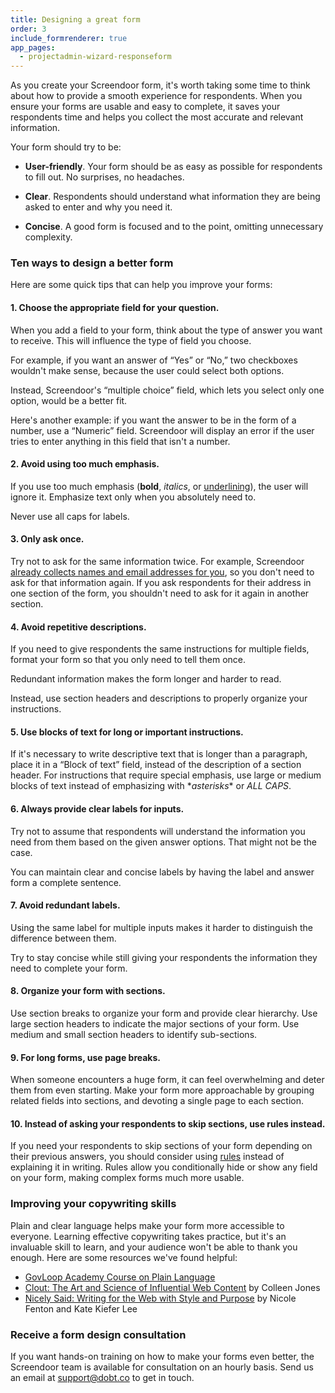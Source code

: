 ```yaml
---
title: Designing a great form
order: 3
include_formrenderer: true
app_pages:
  - projectadmin-wizard-responseform
---
```


As you create your Screendoor form, it's worth taking some time to think about how to provide a smooth experience for respondents. When you ensure your forms are usable and easy to complete, it saves your respondents time and helps you collect the most accurate and relevant information.

Your form should try to be:

- **User-friendly**. Your form should be as easy as possible for respondents to fill out. No surprises, no headaches.

- **Clear**. Respondents should understand what information they are being asked to enter and why you need it.

- **Concise**. A good form is focused and to the point, omitting unnecessary complexity.

### Ten ways to design a better form

Here are some quick tips that can help you improve your forms:

#### 1. Choose the appropriate field for your question.

When you add a field to your form, think about the type of answer you want to receive. This will influence the type of field you choose.

For example, if you want an answer of &ldquo;Yes&rdquo; or &ldquo;No,&rdquo; two checkboxes wouldn't make sense, because the user could select both options.

<div class='example_fr fr_no' id='example_fr_1'></div>

Instead, Screendoor's &ldquo;multiple choice&rdquo; field, which lets you select only one option, would be a better fit.

<div class='example_fr fr_yes' id='example_fr_2'></div>

Here's another example: if you want the answer to be in the form of a number,  use a &ldquo;Numeric&rdquo; field. Screendoor will display an error if the user tries to enter anything in this field that isn't a number.

<div class='example_fr fr_yes' id='example_fr_9'></div>

#### 2. Avoid using too much emphasis.

If you use too much emphasis (**bold**, *italics*, or <u>underlining</u>), the user will ignore it. Emphasize text only when you absolutely need to.

Never use all caps for labels.

<div class='example_fr fr_no' id='example_fr_10'></div>

#### 3. Only ask once.

Try not to ask for the same information twice. For example, Screendoor [already collects names and email addresses for you](/articles/screendoor/your_form/collecting_names_and_emails.html), so you don't need to ask for that information again. If you ask respondents for their address in one section of the form, you shouldn't need to ask for it again in another section.

#### 4. Avoid repetitive descriptions.

If you need to give respondents the same instructions for multiple fields, format your form so that you only need to tell them once.

Redundant information makes the form longer and harder to read.

<div class='example_fr fr_no' id='example_fr_7'></div>

Instead, use section headers and descriptions to properly organize your instructions.

<div class='example_fr fr_yes' id='example_fr_8'></div>

#### 5. Use blocks of text for long or important instructions.

If it's necessary to write descriptive text that is longer than a paragraph, place it in a &ldquo;Block of text&rdquo; field, instead of the description of a section header. For instructions that require special emphasis, use large or medium blocks of text instead of emphasizing with \**asterisks*\* or *ALL CAPS*.

<div class='example_fr fr_yes' id='example_fr_12'></div>

#### 6. Always provide clear labels for inputs.

Try not to assume that respondents will understand the information you need from them based on the given answer options. That might not be the case.

<div class='example_fr fr_no' id='example_fr_5'></div>

You can maintain clear and concise labels by having the label and answer form a complete sentence.

<div class='example_fr fr_yes' id='example_fr_6'></div>

#### 7. Avoid redundant labels.

Using the same label for multiple inputs makes it harder to distinguish the difference between them.

<div class='example_fr fr_no' id='example_fr_3'></div>

Try to stay concise while still giving your respondents the information they need to complete your form.

<div class='example_fr fr_yes' id='example_fr_4'></div>

#### 8. Organize your form with sections.

Use section breaks to organize your form and provide clear hierarchy. Use large section headers to indicate the major sections of your form. Use medium and small section headers to identify sub-sections.

<div class='example_fr fr_yes' id='example_fr_11'></div>

#### 9. For long forms, use page breaks.

When someone encounters a huge form, it can feel overwhelming and deter them from even starting. Make your form more approachable by grouping related fields into sections, and devoting a single page to each section.

#### 10. Instead of asking your respondents to skip sections, use rules instead.

If you need your respondents to skip sections of your form depending on their previous answers, you should consider using [rules](/articles/screendoor/your_form/building_your_form.html#adding-rules-for-complex-logic) instead of explaining it in writing. Rules allow you conditionally hide or show any field on your form, making complex forms much more usable.

### Improving your copywriting skills

Plain and clear language helps make your form more accessible to everyone. Learning effective copywriting takes practice, but it's an invaluable skill to learn, and your audience won't be able to thank you enough. Here are some resources we've found helpful:

- [GovLoop Academy Course on Plain Language](http://academy.govloop.com/courses/plain-language/)
- [Clout: The Art and Science of Influential Web Content](http://www.amazon.com/Clout-Science-Influential-Content-Voices/dp/0321733010) by Colleen Jones
- [Nicely Said: Writing for the Web with Style and Purpose](http://www.amazon.com/Nicely-Said-Writing-Purpose-Voices/dp/0321988191) by Nicole Fenton and Kate Kiefer Lee

### Receive a form design consultation

If you want hands-on training on how to make your forms even better, the Screendoor team is available for consultation on an hourly basis. Send us an email at [support@dobt.co](mailto:support@dobt.co) to get in touch.

<script>
  function ExampleFR(target, response_fields) {
    return new FormRenderer({
      target: target,
      plugins: [],
      response_fields: response_fields,
      response: {
        id: 'xxx',
        responses: {}
      }
    });
  }

  new ExampleFR(
    '#example_fr_1',
    [
      {
        field_type: 'checkboxes',
        field_options: {
          options: [
            {label: "Yes", checked: false},
            {label: "No", checked: false}
          ]
        }
      }
    ]
  )

  new ExampleFR(
    '#example_fr_2',
    [
      {
        field_type: 'radio',
        field_options: {
          options: [
            {label: "Yes", checked: false},
            {label: "No", checked: false}
          ]
        }
      }
    ]
  )

  new ExampleFR(
    '#example_fr_3',
    [
      {
        field_type: 'file',
        label: 'Upload a work sample',
        field_options: {
          description: 'Work Sample #1'
        }
      },
      {
        field_type: 'file',
        label: 'Upload a work sample',
        field_options: {
          description: 'Work Sample #2'
        }
      }
    ]
  )

  new ExampleFR(
    '#example_fr_4',
    [
      {
        field_type: 'block_of_text',
        field_options: {
          size: 'medium',
          description: "Please upload samples of your work below."
        }
      },
      {
        field_type: 'file',
        label: 'Work Sample #1'
      },
      {
        field_type: 'file',
        label: 'Work Sample #2'
      }
    ]
  )

  new ExampleFR(
    '#example_fr_5',
    [
      {
        field_type: 'dropdown',
        label: '',
        field_options: {
          options: [
            {label: "New applicant"},
            {label: "Returning applicant"}
          ]
        }
      }
    ]
  )

  new ExampleFR(
    '#example_fr_6',
    [
      {
        field_type: 'dropdown',
        label: 'I am a...',
        field_options: {
          options: [
            {label: "New applicant"},
            {label: "Returning applicant"}
          ]
        }
      }
    ]
  )

  new ExampleFR(
    '#example_fr_7',
    [
      {
        field_type: 'file',
        label: 'Project #1',
        field_options: {
          description: "Please upload a project that you either took a leadership role in, or heavily contributed to. Projects should showcase your primary skill set."
        }
      },
      {
        field_type: 'file',
        label: 'Project #2',
        field_options: {
          description: "Please upload a project that you either took a leadership role in, or heavily contributed to. Projects should showcase your primary skill set."
        }
      }
    ]
  )

  new ExampleFR(
    '#example_fr_8',
    [
      {
        field_type: 'section_break',
        label: 'Projects',
        field_options: {
          description: "Please upload two projects that you either took a leadership role in, or heavily contributed to. Projects should showcase your primary skill set."
        }
      },
      {
        field_type: 'file',
        label: 'Project #1',
      },
      {
        field_type: 'file',
        label: 'Project #2',
      }
    ]
  )

  new ExampleFR(
    '#example_fr_9',
    [
      {
        field_type: 'number',
        label: 'How many pools did the Parks Department clean this week?'
      }
    ]
  )

  new ExampleFR(
    '#example_fr_10',
    [
      {
        field_type: 'price',
        label: 'TOTAL ESTIMATED COST'
      }
    ]
  )

  new ExampleFR(
    '#example_fr_11',
    [
      {
        field_type: 'section_break',
        label: 'Personal information',
        field_options: {
          size: 'large'
        }
      },
      {
        field_type: 'block_of_text',
        label: 'Tell us about yourself.',
        field_options: {
          size: 'medium'
        }
      },
      {
        field_type: 'section_break',
        label: 'Employment',
        field_options: {
          size: 'medium'
        }
      },
      {
        field_type: 'text',
        label: 'Employer Name',
        field_options: {
          size: 'large'
        }
      },
      {
        field_type: 'address',
        label: 'Employer Address',
        field_options: {
          size: 'large'
        }
      },
      {
        field_type: 'section_break',
        label: 'Income',
        field_options: {
          size: 'small'
        }
      },
      {
        field_type: 'price',
        label: 'What is your annual gross income?',
      },
    ]
  )

  new ExampleFR(
    '#example_fr_12',
    [
      {
        field_type: 'block_of_text',
        field_options: {
          size: 'medium',
          description: "Please enter only your own personal income, even if you're married."
        }
      },
      {
        field_type: 'number',
        label: 'Personal Income'
      }
    ]
  )
</script>
